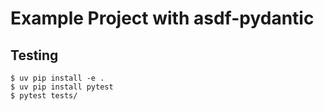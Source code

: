 # Example Project with asdf-pydantic

## Testing

```
$ uv pip install -e .
$ uv pip install pytest
$ pytest tests/
```
